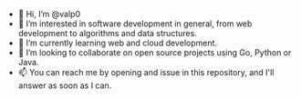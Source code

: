 - 👋 Hi, I’m @valp0
- 👀 I’m interested in software development in general, from web development to algorithms and data structures.
- 🌱 I’m currently learning web and cloud development.
- 💞️ I’m looking to collaborate on open source projects using Go, Python or Java.
- 📫 You can reach me by opening and issue in this repository, and I'll answer as soon as I can.

<!---
valp0/valp0 is a ✨ special ✨ repository because its `README.md` (this file) appears on your GitHub profile.
You can click the Preview link to take a look at your changes.
--->
